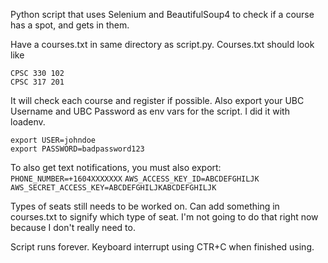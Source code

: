 Python script that uses Selenium and BeautifulSoup4 to check if a course has a spot, and gets in them.

Have a courses.txt in same directory as script.py.
Courses.txt should look like

```
CPSC 330 102
CPSC 317 201
```

It will check each course and register if possible.
Also export your UBC Username and UBC Password as env vars for the script. I did it with loadenv.
```
export USER=johndoe
export PASSWORD=badpassword123
```

To also get text notifications, you must also export:
`PHONE_NUMBER=+1604XXXXXXX`
`AWS_ACCESS_KEY_ID=ABCDEFGHILJK`
`AWS_SECRET_ACCESS_KEY=ABCDEFGHILJKABCDEFGHILJK`

Types of seats still needs to be worked on. Can add something in courses.txt to signify which type of seat. I'm not going to do that right now because I don't really need to.

Script runs forever. Keyboard interrupt using CTR+C when finished using.